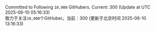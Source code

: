 Committed to Following `10,000` GitHubers. Current: <!-- FOLLOWING_COUNT -->300<!-- FOLLOWING_COUNT --> (Update at UTC <!-- LAST_UPDATED -->2025-06-10 05:16:33<!-- LAST_UPDATED -->)<br>
致力于关注`10,000`个GitHuber。当前：<!-- FOLLOWING_COUNT -->300<!-- FOLLOWING_COUNT --> (更新于北京时间 <!-- LAST_UPDATED_CST -->2025-06-10 13:16:33<!-- LAST_UPDATED_CST -->)

